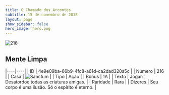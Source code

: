 ```yaml
---
title: O Chamado dos Arcontes
subtitle: 15 de novembro de 2018
layout: page
show_sidebar: false
hero_image: hero.png
---
```


![216](https://cdn.keyforgegame.com/media/card_front/pt/341_216_4CVXQJV2QG3P_pt.png)

## Mente Limpa

|----|----|
| ID | 4e9e09ba-66b9-4fc8-a61d-ca2dad320a5c |
| Número | 216 |
| Casa | ![Sanctum](https://archonarcana.com/images/thumb/c/c7/Sanctum.png/22px-Sanctum.png "Santuário") |
| Tipo | Ação |
| Bônus | 1A |
| Texto | Jogar: Desatordoe todas as criaturas  amigas. |
| Raridade | Rara |
| Dizeres | Seu corpo é uma ilusão. Só o espírito é eterno. |
